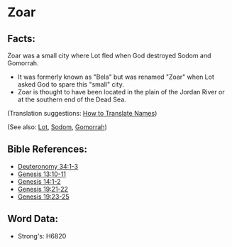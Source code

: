 # Zoar #

## Facts: ##

Zoar was a small city where Lot fled when God destroyed Sodom and Gomorrah.

* It was formerly known as "Bela" but was renamed "Zoar" when Lot asked God to spare this "small" city.
* Zoar is thought to have been located in the plain of the Jordan River or at the southern end of the Dead Sea.

(Translation suggestions: [How to Translate Names](rc://en/ta/man/translate/translate-names))

(See also: [Lot](../names/lot.md), [Sodom](../names/sodom.md), [Gomorrah](../names/gomorrah.md))

## Bible References: ##

* [Deuteronomy 34:1-3](rc://en/tn/help/deu/34/01)
* [Genesis 13:10-11](rc://en/tn/help/gen/13/10)
* [Genesis 14:1-2](rc://en/tn/help/gen/14/01)
* [Genesis 19:21-22](rc://en/tn/help/gen/19/21)
* [Genesis 19:23-25](rc://en/tn/help/gen/19/23)

## Word Data: ##

* Strong's: H6820
